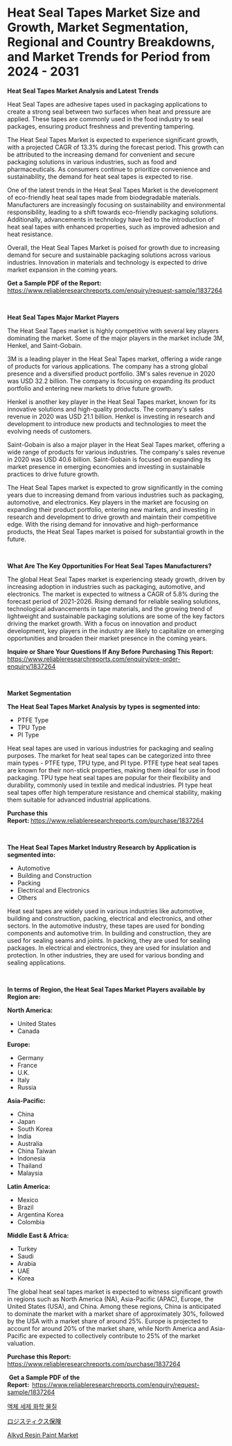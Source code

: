 <p><h1>Heat Seal Tapes Market Size and Growth, Market Segmentation, Regional and Country Breakdowns, and Market Trends for Period from 2024 -  2031</h1></p><p><strong>Heat Seal Tapes Market Analysis and Latest Trends</strong></p>
<p><p>Heat Seal Tapes are adhesive tapes used in packaging applications to create a strong seal between two surfaces when heat and pressure are applied. These tapes are commonly used in the food industry to seal packages, ensuring product freshness and preventing tampering.</p><p>The Heat Seal Tapes Market is expected to experience significant growth, with a projected CAGR of 13.3% during the forecast period. This growth can be attributed to the increasing demand for convenient and secure packaging solutions in various industries, such as food and pharmaceuticals. As consumers continue to prioritize convenience and sustainability, the demand for heat seal tapes is expected to rise.</p><p>One of the latest trends in the Heat Seal Tapes Market is the development of eco-friendly heat seal tapes made from biodegradable materials. Manufacturers are increasingly focusing on sustainability and environmental responsibility, leading to a shift towards eco-friendly packaging solutions. Additionally, advancements in technology have led to the introduction of heat seal tapes with enhanced properties, such as improved adhesion and heat resistance.</p><p>Overall, the Heat Seal Tapes Market is poised for growth due to increasing demand for secure and sustainable packaging solutions across various industries. Innovation in materials and technology is expected to drive market expansion in the coming years.</p></p>
<p><strong>Get a Sample PDF of the Report:&nbsp;</strong> <a href="https://www.reliableresearchreports.com/enquiry/request-sample/1837264">https://www.reliableresearchreports.com/enquiry/request-sample/1837264</a></p>
<p>&nbsp;</p>
<p><strong>Heat Seal Tapes Major Market Players</strong></p>
<p><p>The Heat Seal Tapes market is highly competitive with several key players dominating the market. Some of the major players in the market include 3M, Henkel, and Saint-Gobain.</p><p>3M is a leading player in the Heat Seal Tapes market, offering a wide range of products for various applications. The company has a strong global presence and a diversified product portfolio. 3M's sales revenue in 2020 was USD 32.2 billion. The company is focusing on expanding its product portfolio and entering new markets to drive future growth.</p><p>Henkel is another key player in the Heat Seal Tapes market, known for its innovative solutions and high-quality products. The company's sales revenue in 2020 was USD 21.1 billion. Henkel is investing in research and development to introduce new products and technologies to meet the evolving needs of customers.</p><p>Saint-Gobain is also a major player in the Heat Seal Tapes market, offering a wide range of products for various industries. The company's sales revenue in 2020 was USD 40.6 billion. Saint-Gobain is focused on expanding its market presence in emerging economies and investing in sustainable practices to drive future growth.</p><p>The Heat Seal Tapes market is expected to grow significantly in the coming years due to increasing demand from various industries such as packaging, automotive, and electronics. Key players in the market are focusing on expanding their product portfolio, entering new markets, and investing in research and development to drive growth and maintain their competitive edge. With the rising demand for innovative and high-performance products, the Heat Seal Tapes market is poised for substantial growth in the future.</p></p>
<p>&nbsp;</p>
<p><strong>What Are The Key Opportunities For Heat Seal Tapes Manufacturers?</strong></p>
<p><p>The global Heat Seal Tapes market is experiencing steady growth, driven by increasing adoption in industries such as packaging, automotive, and electronics. The market is expected to witness a CAGR of 5.8% during the forecast period of 2021-2026. Rising demand for reliable sealing solutions, technological advancements in tape materials, and the growing trend of lightweight and sustainable packaging solutions are some of the key factors driving the market growth. With a focus on innovation and product development, key players in the industry are likely to capitalize on emerging opportunities and broaden their market presence in the coming years.</p></p>
<p><strong>Inquire or Share Your Questions If Any Before Purchasing This Report:</strong> <a href="https://www.reliableresearchreports.com/enquiry/pre-order-enquiry/1837264">https://www.reliableresearchreports.com/enquiry/pre-order-enquiry/1837264</a></p>
<p>&nbsp;</p>
<p><strong>Market Segmentation</strong></p>
<p><strong>The Heat Seal Tapes Market Analysis by types is segmented into:</strong></p>
<p><ul><li>PTFE Type</li><li>TPU Type</li><li>PI Type</li></ul></p>
<p><p>Heat seal tapes are used in various industries for packaging and sealing purposes. The market for heat seal tapes can be categorized into three main types - PTFE type, TPU type, and PI type. PTFE type heat seal tapes are known for their non-stick properties, making them ideal for use in food packaging. TPU type heat seal tapes are popular for their flexibility and durability, commonly used in textile and medical industries. PI type heat seal tapes offer high temperature resistance and chemical stability, making them suitable for advanced industrial applications.</p></p>
<p><strong>Purchase this Report:&nbsp;</strong><a href="https://www.reliableresearchreports.com/purchase/1837264">https://www.reliableresearchreports.com/purchase/1837264</a></p>
<p>&nbsp;</p>
<p><strong>The Heat Seal Tapes Market Industry Research by Application is segmented into:</strong></p>
<p><ul><li>Automotive</li><li>Building and Construction</li><li>Packing</li><li>Electrical and Electronics</li><li>Others</li></ul></p>
<p><p>Heat seal tapes are widely used in various industries like automotive, building and construction, packing, electrical and electronics, and other sectors. In the automotive industry, these tapes are used for bonding components and automotive trim. In building and construction, they are used for sealing seams and joints. In packing, they are used for sealing packages. In electrical and electronics, they are used for insulation and protection. In other industries, they are used for various bonding and sealing applications.</p></p>
<p>&nbsp;</p>
<p><strong>In terms of Region, the Heat Seal Tapes Market Players available by Region are:</strong></p>
<p>
    <p> <strong> North America: </strong>
        <ul>
            <li>United States</li>
            <li>Canada</li>
        </ul>
        </p> 
    <p> <strong> Europe: </strong>
        <ul>
            <li>Germany</li>
            <li>France</li>
            <li>U.K.</li>
            <li>Italy</li>
            <li>Russia</li>
        </ul>
        </p> 
    <p> <strong> Asia-Pacific: </strong>
        <ul>
            <li>China</li>
            <li>Japan</li>
            <li>South Korea</li>
            <li>India</li>
            <li>Australia</li>
            <li>China Taiwan</li>
            <li>Indonesia</li>
            <li>Thailand</li>
            <li>Malaysia</li>
        </ul>
        </p> 
    <p> <strong> Latin America: </strong>
        <ul>
            <li>Mexico</li>
            <li>Brazil</li>
            <li>Argentina Korea</li>
            <li>Colombia</li>
        </ul>
        </p> 
    <p> <strong> Middle East & Africa: </strong>
        <ul>
            <li>Turkey</li>
            <li>Saudi</li>
            <li>Arabia</li>
            <li>UAE</li>
            <li>Korea</li>
        </ul>
    </p>
    </p>
<p><p>The global heat seal tapes market is expected to witness significant growth in regions such as North America (NA), Asia-Pacific (APAC), Europe, the United States (USA), and China. Among these regions, China is anticipated to dominate the market with a market share of approximately 30%, followed by the USA with a market share of around 25%. Europe is projected to account for around 20% of the market share, while North America and Asia-Pacific are expected to collectively contribute to 25% of the market valuation.</p></p>
<p><strong>Purchase this Report: </strong><a href="https://www.reliableresearchreports.com/purchase/1837264">https://www.reliableresearchreports.com/purchase/1837264</a></p>
<p>&nbsp;<strong>Get a Sample PDF of the Report:&nbsp;&nbsp;</strong><a href="https://www.reliableresearchreports.com/enquiry/request-sample/1837264">https://www.reliableresearchreports.com/enquiry/request-sample/1837264</a></p>
<p><strong></strong></p>
<p><p><a href="https://medium.com/@cezarymarciniak2022/%EC%95%A1%EC%B2%B4-%EC%84%B8%ED%83%81-%EC%84%AC%EC%9C%A0-%ED%99%94%ED%95%99%EC%A0%9C-%EC%8B%9C%EC%9E%A5-%EC%9D%B8%EC%82%AC%EC%9D%B4%ED%8A%B8-%EC%8B%9C%EC%9E%A5-%ED%8A%B8%EB%A0%8C%EB%93%9C-%EC%84%B1%EC%9E%A5-2024%EB%85%84%EB%B6%80%ED%84%B0-2031%EB%85%84%EA%B9%8C%EC%A7%80-%EC%98%88%EC%B8%A1%EB%90%9C-%EC%A0%95%EB%B3%B4-6ab6c368c6b8">액체 세제 화학 물질</a></p><p><a href="https://medium.com/@evekerluke2023/%E7%89%A9%E6%B5%81%E4%BF%9D%E9%99%BA%E5%B8%82%E5%A0%B4%E3%83%A1%E3%83%88%E3%83%AA%E3%82%AF%E3%82%B9%E3%81%AE%E3%83%87%E3%82%B3%E3%83%BC%E3%83%89-%E5%B8%82%E5%A0%B4%E3%82%B7%E3%82%A7%E3%82%A2-%E3%83%88%E3%83%AC%E3%83%B3%E3%83%89-%E3%81%8A%E3%82%88%E3%81%B3%E6%88%90%E9%95%B7%E3%83%91%E3%82%BF%E3%83%BC%E3%83%B3-52fc212d4bed">ロジスティクス保険</a></p><p><a href="https://github.com/ruddyyedelwadw/Market-Research-Report-List-1/blob/main/alkyd-resin-paint-market.md">Alkyd Resin Paint Market</a></p></p>